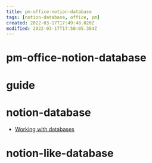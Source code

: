 ```yaml
---
title: pm-office-notion-database
tags: [notion-database, office, pm]
created: 2022-03-17T17:49:48.020Z
modified: 2022-03-17T17:50:05.384Z
---
```


# pm-office-notion-database

# guide

# notion-database
- [Working with databases](https://developers.notion.com/docs/working-with-databases)
# notion-like-database
